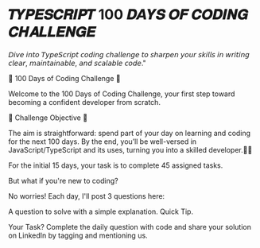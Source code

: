 # 𝑻𝒀𝑷𝑬𝑺𝑪𝑹𝑰𝑷𝑻 100 𝑫𝘼𝒀𝑺 𝑶𝑭 𝑪𝑶𝑫𝑰𝑵𝑮 𝑪𝑯𝑨𝑳𝑳𝑬𝑵𝑮𝑬
𝘋𝘪𝘷𝘦 𝘪𝘯𝘵𝘰 𝘛𝘺𝘱𝘦𝘚𝘤𝘳𝘪𝘱𝘵 𝘤𝘰𝘥𝘪𝘯𝘨 𝘤𝘩𝘢𝘭𝘭𝘦𝘯𝘨𝘦 𝘵𝘰 𝘴𝘩𝘢𝘳𝘱𝘦𝘯 𝘺𝘰𝘶𝘳 𝘴𝘬𝘪𝘭𝘭𝘴 𝘪𝘯 𝘸𝘳𝘪𝘵𝘪𝘯𝘨 𝘤𝘭𝘦𝘢𝘳, 𝘮𝘢𝘪𝘯𝘵𝘢𝘪𝘯𝘢𝘣𝘭𝘦, 𝘢𝘯𝘥 𝘴𝘤𝘢𝘭𝘢𝘣𝘭𝘦 𝘤𝘰𝘥𝘦."

🚀 100 Days of Coding Challenge 🚀

Welcome to the 100 Days of Coding Challenge, your first step toward becoming a confident developer from scratch.

💪 Challenge Objective 💪

The aim is straightforward: spend part of your day on learning and coding for the next 100 days. By the end, you’ll be well-versed in JavaScript/TypeScript and its uses, turning you into a skilled developer.👨‍💻 

For the initial 15 days, your task is to complete 45 assigned tasks.

But what if you're new to coding?

No worries! Each day, I'll post 3 questions here:

A question to solve with a simple explanation.
Quick Tip.

Your Task?
Complete the daily question with code and share your solution on LinkedIn by tagging and mentioning us.
